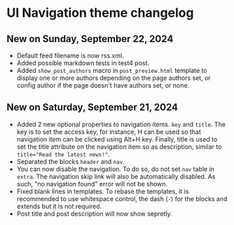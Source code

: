 # UI Navigation theme changelog
## New on Sunday, September 22, 2024
* Default feed filename is now rss.xml.
* Added possible markdown tests in test4 post.
* Added `show_post_authors` macro in `post_preview.html` template to display one or more authors depending on the page authors set, or config author if the page doesn't have authors set, or none.

## New on Saturday, September 21, 2024
* Added 2 new optional properties to navigation items. `key` and `title`. The key is to set the access key, for instance, H can be used so that navigation item can be clicked using Alt+H key. Finally, title is used to set the title attribute on the navigation item so as description, similar to `title="Read the latest news!"`.
* Separated the blocks `header` and `nav`.
* You can now disable the navigation. To do so, do not set `nav` table in `extra`. The navigation skip link will also be automatically disabled. As such, "no navigation found" error will not be shown.
* Fixed blank lines in templates. To rebase the templates, it is recommended to use whitespace control, the dash (`-`) for the blocks and extends but it is not required.
* Post title and post description will now show sepretly.